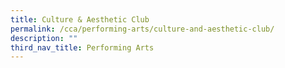 ```yaml
---
title: Culture & Aesthetic Club
permalink: /cca/performing-arts/culture-and-aesthetic-club/
description: ""
third_nav_title: Performing Arts
---
```

